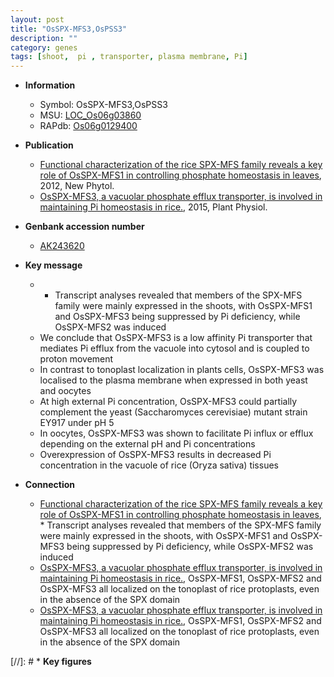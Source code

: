 ```yaml
---
layout: post
title: "OsSPX-MFS3,OsPSS3"
description: ""
category: genes
tags: [shoot,  pi , transporter, plasma membrane, Pi]
---
```


* **Information**  
    + Symbol: OsSPX-MFS3,OsPSS3  
    + MSU: [LOC_Os06g03860](http://rice.plantbiology.msu.edu/cgi-bin/ORF_infopage.cgi?orf=LOC_Os06g03860)  
    + RAPdb: [Os06g0129400](http://rapdb.dna.affrc.go.jp/viewer/gbrowse_details/irgsp1?name=Os06g0129400)  

* **Publication**  
    + [Functional characterization of the rice SPX-MFS family reveals a key role of OsSPX-MFS1 in controlling phosphate homeostasis in leaves](http://www.ncbi.nlm.nih.gov/pubmed?term=Functional+characterization+of+the+rice+SPX-MFS+family+reveals+a+key+role+of+OsSPX-MFS1+in+controlling+phosphate+homeostasis+in+leaves%5BTitle%5D), 2012, New Phytol.
    + [OsSPX-MFS3, a vacuolar phosphate efflux transporter, is involved in maintaining Pi homeostasis in rice.](http://www.ncbi.nlm.nih.gov/pubmed?term=OsSPX-MFS3,+a+vacuolar+phosphate+efflux+transporter,+is+involved+in+maintaining+Pi+homeostasis+in+rice.%5BTitle%5D), 2015, Plant Physiol.

* **Genbank accession number**  
    + [AK243620](http://www.ncbi.nlm.nih.gov/nuccore/AK243620)

* **Key message**  
    + * Transcript analyses revealed that members of the SPX-MFS family were mainly expressed in the shoots, with OsSPX-MFS1 and OsSPX-MFS3 being suppressed by Pi deficiency, while OsSPX-MFS2 was induced
    + We conclude that OsSPX-MFS3 is a low affinity Pi transporter that mediates Pi efflux from the vacuole into cytosol and is coupled to proton movement
    + In contrast to tonoplast localization in plants cells, OsSPX-MFS3 was localised to the plasma membrane when expressed in both yeast and oocytes
    + At high external Pi concentration, OsSPX-MFS3 could partially complement the yeast (Saccharomyces cerevisiae) mutant strain EY917 under pH 5
    + In oocytes, OsSPX-MFS3 was shown to facilitate Pi influx or efflux depending on the external pH and Pi concentrations
    + Overexpression of OsSPX-MFS3 results in decreased Pi concentration in the vacuole of rice (Oryza sativa) tissues

* **Connection**  
    + [Functional characterization of the rice SPX-MFS family reveals a key role of OsSPX-MFS1 in controlling phosphate homeostasis in leaves](http://www.ncbi.nlm.nih.gov/pubmed?term=Functional+characterization+of+the+rice+SPX-MFS+family+reveals+a+key+role+of+OsSPX-MFS1+in+controlling+phosphate+homeostasis+in+leaves%5BTitle%5D), * Transcript analyses revealed that members of the SPX-MFS family were mainly expressed in the shoots, with OsSPX-MFS1 and OsSPX-MFS3 being suppressed by Pi deficiency, while OsSPX-MFS2 was induced
    + [OsSPX-MFS3, a vacuolar phosphate efflux transporter, is involved in maintaining Pi homeostasis in rice.](http://www.ncbi.nlm.nih.gov/pubmed?term=OsSPX-MFS3,+a+vacuolar+phosphate+efflux+transporter,+is+involved+in+maintaining+Pi+homeostasis+in+rice.%5BTitle%5D), OsSPX-MFS1, OsSPX-MFS2 and OsSPX-MFS3 all localized on the tonoplast of rice protoplasts, even in the absence of the SPX domain
    + [OsSPX-MFS3, a vacuolar phosphate efflux transporter, is involved in maintaining Pi homeostasis in rice.](http://www.ncbi.nlm.nih.gov/pubmed?term=OsSPX-MFS3,+a+vacuolar+phosphate+efflux+transporter,+is+involved+in+maintaining+Pi+homeostasis+in+rice.%5BTitle%5D), OsSPX-MFS1, OsSPX-MFS2 and OsSPX-MFS3 all localized on the tonoplast of rice protoplasts, even in the absence of the SPX domain

[//]: # * **Key figures**  


